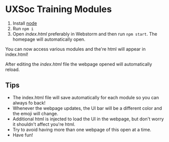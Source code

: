 # UXSoc Training Modules

1. Install [node](https://nodejs.org/en/)
1. Run `npm i`
1. Open *index.html*  preferably in Webstorm and then run `npm start`. The homepage will automatically open.

You can now access various modules and the're html will appear in index.html!

After editing the *index.html* file the webpage opened will automatically reload.

## Tips

- The index.html file will save automatically for each module so you can always fo back!
- Whenever the webpage updates, the UI bar will be a different color and the emoji will change.
- Additional html is injected to load the UI in the webpage, but don't worry it shouldn't affect you're html.
- Try to avoid having more than one webpage of this open at a time.
- Have fun!